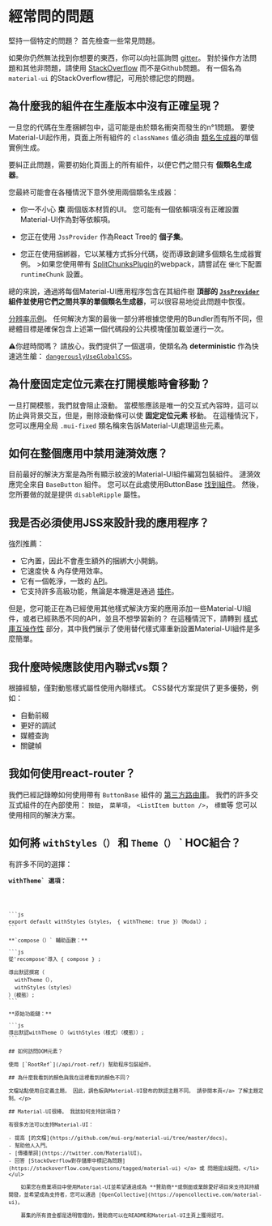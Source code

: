 # 經常問的問題

<p class="description">堅持一個特定的問題？ 首先檢查一些常見問題。</p>

如果你仍然無法找到你想要的東西，你可以向社區詢問 [gitter](https://gitter.im/mui-org/material-ui)。 對於操作方法問題和其他非問題，請使用 [StackOverflow](https://stackoverflow.com/questions/tagged/material-ui) 而不是Github問題。 有一個名為 `material-ui` 的StackOverflow標記，可用於標記您的問題。

## 為什麼我的組件在生產版本中沒有正確呈現？

一旦您的代碼在生產捆綁包中，這可能是由於類名衝突而發生的n°1問題。 要使Material-UI起作用，頁面上所有組件的 `classNames` 值必須由 [類名生成器](/customization/css-in-js/#creategenerateclassname-options-class-name-generator)的單個實例生成。

要糾正此問題，需要初始化頁面上的所有組件，以便它們之間只有 **個類名生成器**。

您最終可能會在各種情況下意外使用兩個類名生成器：

- 你一不小心 **束** 兩個版本材質的UI。 您可能有一個依賴項沒有正確設置Material-UI作為對等依賴項。
- 您正在使用 `JssProvider` 作為React Tree的 **個子集**。
- 您正在使用捆綁器，它以某種方式拆分代碼，從而導致創建多個類名生成器實例。 >如果您使用帶有 [SplitChunksPlugin](https://webpack.js.org/plugins/split-chunks-plugin/)的webpack，請嘗試在 `優化`</a>下配置 `runtimeChunk` 設置。</li> </ul>
    
    總的來說，通過將每個Material-UI應用程序包含在其組件樹 **頂部的 [`JssProvider`](/customization/css-in-js/#jssprovider) 組件並使用它們之間共享的單個類名生成器**，可以很容易地從此問題中恢復。
    
    [分辨率示例](/customization/css-in-js/#jssprovider)。 任何解決方案的最後一部分將根據您使用的Bundler而有所不同，但總體目標是確保包含上述第一個代碼段的公共模塊僅加載並運行一次。
    
    ⚠️你趕時間嗎？ 請放心，我們提供了一個選項，使類名為 **deterministic** 作為快速逃生艙： [`dangerouslyUseGlobalCSS`](/customization/css-in-js/#global-css)。
    
    ## 為什麼固定定位元素在打開模態時會移動？
    
    一旦打開模態，我們就會阻止滾動。 當模態應該是唯一的交互式內容時，這可以防止與背景交互，但是，刪除滾動條可以使 **固定定位元素** 移動。 在這種情況下，您可以應用全局 `.mui-fixed` 類名稱來告訴Material-UI處理這些元素。
    
    ## 如何在整個應用中禁用漣漪效應？
    
    目前最好的解決方案是為所有顯示紋波的Material-UI組件編寫包裝組件。 漣漪效應完全來自 `BaseButton` 組件。 您可以在此處使用ButtonBase [找到組件](https://github.com/mui-org/material-ui/search?utf8=%E2%9C%93&q=%22%2F%2F+%40inheritedComponent+ButtonBase%22)。 然後，您所要做的就是提供 `disableRipple` 屬性。
    
    ## 我是否必須使用JSS來設計我的應用程序？
    
    強烈推薦：
    
    - 它內置，因此不會產生額外的捆綁大小開銷。
    - 它速度快 & 內存使用效率。
    - 它有一個乾淨，一致的 [API](http://cssinjs.org/json-api/)。
    - 它支持許多高級功能，無論是本機還是通過 [插件](http://cssinjs.org/plugins/)。
    
    但是，您可能正在為已經使用其他樣式解決方案的應用添加一些Material-UI組件，或者已經熟悉不同的API，並且不想學習新的？ 在這種情況下，請轉到 [樣式庫互操作性](/guides/interoperability/) 部分，其中我們展示了使用替代樣式庫重新設置Material-UI組件是多麼簡單。
    
    ## 我什麼時候應該使用內聯式vs類？
    
    根據經驗，僅對動態樣式屬性使用內聯樣式。 CSS替代方案提供了更多優勢，例如：
    
    - 自動前綴
    - 更好的調試
    - 媒體查詢
    - 關鍵幀
    ## 我如何使用react-router？
    
    我們已經記錄瞭如何使用帶有 `ButtonBase` 組件的 [第三方路由庫](/demos/buttons/#third-party-routing-library)。 我們的許多交互式組件的在內部使用： `按鈕`， `菜單項`， `<ListItem button />`， `標籤`等 您可以使用相同的解決方案。
    
    ## 如何將 `withStyles（）` 和 `Theme（）` ` HOC組合？</h2>

<p>有許多不同的選擇：</p>

<p><strong><code>withTheme` 選項：</strong></p>

    ```js
    export default withStyles（styles， { withTheme: true }）（Modal）;
    ```
    
    **`compose（）` 輔助函數：**
    
    ```js
    從'recompose'導入 { compose } ;
    
    導出默認撰寫（
      withTheme（），
      withStyles（styles）
    ）（模態）;
    ```
    
    **原始功能鏈：**
    
    ```js
    導出默認withTheme（）（withStyles（樣式）（模態））;
    ```
    
    ## 如何訪問DOM元素？
    
    使用 [`RootRef`](/api/root-ref/) 幫助程序包裝組件。
    
    ## 為什麼我看到的顏色與我在這裡看到的顏色不同？
    
    文檔站點使用自定義主題。 因此，調色板與Material-UI發布的默認主題不同。 請參閱本頁</a> 了解主題定制。</p> 
    
    ## Material-UI很棒。 我該如何支持該項目？
    
    有很多方法可以支持Material-UI：
    
    - 提高 [的文檔](https://github.com/mui-org/material-ui/tree/master/docs)。
    - 幫助他人入門。
    - [傳播單詞](https://twitter.com/MaterialUI)。
    - 回答 [StackOverflow對存儲庫中標記為問題](https://stackoverflow.com/questions/tagged/material-ui) </a> 或 問題提出疑問。</li> </ul> 
    
        如果您在商業項目中使用Material-UI並希望通過成為 **贊助商**或側面或業餘愛好項目來支持其持續開發，並希望成為支持者，您可以通過 [OpenCollective](https://opencollective.com/material-ui)。
    
        募集的所有資金都是透明管理的，贊助商可以在README和Material-UI主頁上獲得認可。